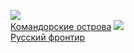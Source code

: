 ![](/books/sf_history/Алексей%20Алексеевич%20Волков/Командорские%20острова.jpg)  
[Командорские острова](/books/sf_history/Алексей%20Алексеевич%20Волков/Командорские%20острова)
![](/books/sf_history/Алексей%20Алексеевич%20Волков/Русский%20фронтир.jpg)  
[Русский фронтир](/books/sf_history/Алексей%20Алексеевич%20Волков/Русский%20фронтир)